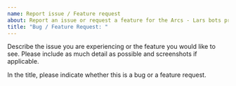 ```yaml
---
name: Report issue / Feature request
about: Report an issue or request a feature for the Arcs - Lars bots project
title: "Bug / Feature Request: "
---
```


Describe the issue you are experiencing or the feature you would like to see. Please include as much detail as possible and screenshots if applicable.

In the title, please indicate whether this is a bug or a feature request.